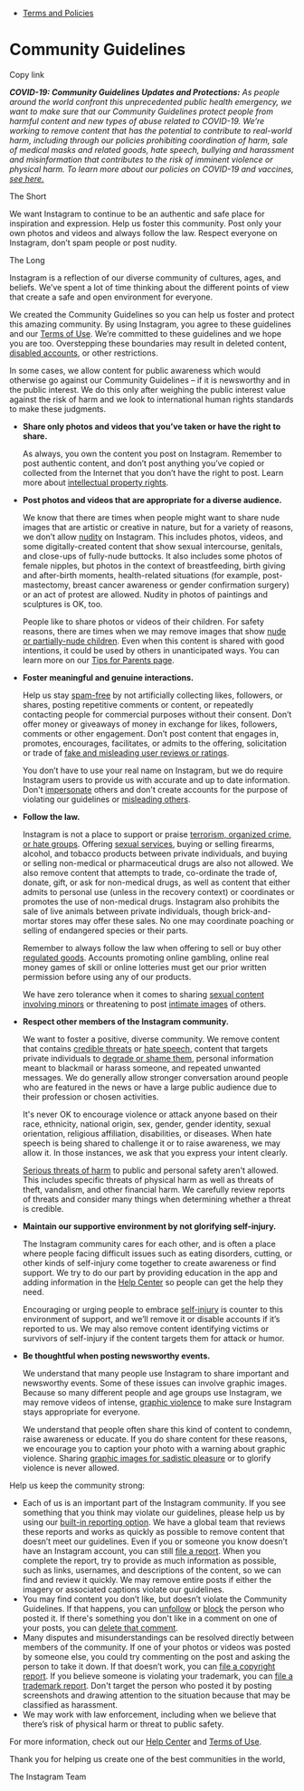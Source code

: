* [Terms and Policies](https://help.instagram.com/1417489251945243/?helpref=breadcrumb)

Community Guidelines
====================

Copy link

_**COVID-19: Community Guidelines Updates and Protections:** As people around the world confront this unprecedented public health emergency, we want to make sure that our Community Guidelines protect people from harmful content and new types of abuse related to COVID-19. We’re working to remove content that has the potential to contribute to real-world harm, including through our policies prohibiting coordination of harm, sale of medical masks and related goods, hate speech, bullying and harassment and misinformation that contributes to the risk of imminent violence or physical harm. To learn more about our policies on COVID-19 and vaccines, [see here.](https://help.instagram.com/697825587576762?helpref=faq_content)_

The Short

We want Instagram to continue to be an authentic and safe place for inspiration and expression. Help us foster this community. Post only your own photos and videos and always follow the law. Respect everyone on Instagram, don’t spam people or post nudity.

The Long

Instagram is a reflection of our diverse community of cultures, ages, and beliefs. We’ve spent a lot of time thinking about the different points of view that create a safe and open environment for everyone.

We created the Community Guidelines so you can help us foster and protect this amazing community. By using Instagram, you agree to these guidelines and our [Terms of Use](https://www.instagram.com/legal/terms). We’re committed to these guidelines and we hope you are too. Overstepping these boundaries may result in deleted content, [disabled accounts](https://help.instagram.com/366993040048856?helpref=faq_content), or other restrictions.

In some cases, we allow content for public awareness which would otherwise go against our Community Guidelines – if it is newsworthy and in the public interest. We do this only after weighing the public interest value against the risk of harm and we look to international human rights standards to make these judgments.

* **Share only photos and videos that you’ve taken or have the right to share.**
    
    As always, you own the content you post on Instagram. Remember to post authentic content, and don’t post anything you’ve copied or collected from the Internet that you don’t have the right to post. Learn more about [intellectual property rights](https://help.instagram.com/126382350847838?helpref=faq_content).
    
* **Post photos and videos that are appropriate for a diverse audience.**
    
    We know that there are times when people might want to share nude images that are artistic or creative in nature, but for a variety of reasons, we don’t allow [nudity](https://l.instagram.com/?u=https%3A%2F%2Fwww.facebook.com%2Fcommunitystandards%2Fadult_nudity_sexual_activity&e=AT2cIeueL2hyeTxiaUfEPwPC0LdI3v47h4c7XOYoRD9YJS4er3P-DIEIrspKZNXiMvAafCIDzB-SdUzk6eBvBq_N0sHSbzdNCm032AvFxcTQ60DTF3m2HOI_B4qBJ6tfCdeCpz5ZE3PQFMug4967CQ) on Instagram. This includes photos, videos, and some digitally-created content that show sexual intercourse, genitals, and close-ups of fully-nude buttocks. It also includes some photos of female nipples, but photos in the context of breastfeeding, birth giving and after-birth moments, health-related situations (for example, post-mastectomy, breast cancer awareness or gender confirmation surgery) or an act of protest are allowed. Nudity in photos of paintings and sculptures is OK, too.
    
    People like to share photos or videos of their children. For safety reasons, there are times when we may remove images that show [nude or partially-nude children](https://l.instagram.com/?u=https%3A%2F%2Fwww.facebook.com%2Fcommunitystandards%2Fchild_nudity_sexual_exploitation&e=AT2cIeueL2hyeTxiaUfEPwPC0LdI3v47h4c7XOYoRD9YJS4er3P-DIEIrspKZNXiMvAafCIDzB-SdUzk6eBvBq_N0sHSbzdNCm032AvFxcTQ60DTF3m2HOI_B4qBJ6tfCdeCpz5ZE3PQFMug4967CQ). Even when this content is shared with good intentions, it could be used by others in unanticipated ways. You can learn more on our [Tips for Parents page](https://help.instagram.com/154475974694511/?helpref=faq_content).
    
* **Foster meaningful and genuine interactions.**
    
    Help us stay [spam-free](https://l.instagram.com/?u=https%3A%2F%2Fwww.facebook.com%2Fcommunitystandards%2Fspam&e=AT2cIeueL2hyeTxiaUfEPwPC0LdI3v47h4c7XOYoRD9YJS4er3P-DIEIrspKZNXiMvAafCIDzB-SdUzk6eBvBq_N0sHSbzdNCm032AvFxcTQ60DTF3m2HOI_B4qBJ6tfCdeCpz5ZE3PQFMug4967CQ) by not artificially collecting likes, followers, or shares, posting repetitive comments or content, or repeatedly contacting people for commercial purposes without their consent. Don’t offer money or giveaways of money in exchange for likes, followers, comments or other engagement. Don’t post content that engages in, promotes, encourages, facilitates, or admits to the offering, solicitation or trade of [fake and misleading user reviews or ratings](https://l.instagram.com/?u=https%3A%2F%2Fwww.facebook.com%2Fcommunitystandards%2Ffraud_deception&e=AT2cIeueL2hyeTxiaUfEPwPC0LdI3v47h4c7XOYoRD9YJS4er3P-DIEIrspKZNXiMvAafCIDzB-SdUzk6eBvBq_N0sHSbzdNCm032AvFxcTQ60DTF3m2HOI_B4qBJ6tfCdeCpz5ZE3PQFMug4967CQ).
    
    You don’t have to use your real name on Instagram, but we do require Instagram users to provide us with accurate and up to date information. Don't [impersonate](https://l.instagram.com/?u=https%3A%2F%2Fwww.facebook.com%2Fcommunitystandards%2Fmisrepresentation&e=AT2cIeueL2hyeTxiaUfEPwPC0LdI3v47h4c7XOYoRD9YJS4er3P-DIEIrspKZNXiMvAafCIDzB-SdUzk6eBvBq_N0sHSbzdNCm032AvFxcTQ60DTF3m2HOI_B4qBJ6tfCdeCpz5ZE3PQFMug4967CQ) others and don't create accounts for the purpose of violating our guidelines or [misleading others](https://l.instagram.com/?u=https%3A%2F%2Ftransparency.fb.com%2Fpolicies%2Fcommunity-standards%2Finauthentic-behavior%2F&e=AT2cIeueL2hyeTxiaUfEPwPC0LdI3v47h4c7XOYoRD9YJS4er3P-DIEIrspKZNXiMvAafCIDzB-SdUzk6eBvBq_N0sHSbzdNCm032AvFxcTQ60DTF3m2HOI_B4qBJ6tfCdeCpz5ZE3PQFMug4967CQ).
    
* **Follow the law.**
    
    Instagram is not a place to support or praise [terrorism, organized crime, or hate groups](https://l.instagram.com/?u=https%3A%2F%2Fwww.facebook.com%2Fcommunitystandards%2Fdangerous_individuals_organizations&e=AT2cIeueL2hyeTxiaUfEPwPC0LdI3v47h4c7XOYoRD9YJS4er3P-DIEIrspKZNXiMvAafCIDzB-SdUzk6eBvBq_N0sHSbzdNCm032AvFxcTQ60DTF3m2HOI_B4qBJ6tfCdeCpz5ZE3PQFMug4967CQ). Offering [sexual services](https://l.instagram.com/?u=https%3A%2F%2Fwww.facebook.com%2Fcommunitystandards%2Fsexual_solicitation&e=AT2cIeueL2hyeTxiaUfEPwPC0LdI3v47h4c7XOYoRD9YJS4er3P-DIEIrspKZNXiMvAafCIDzB-SdUzk6eBvBq_N0sHSbzdNCm032AvFxcTQ60DTF3m2HOI_B4qBJ6tfCdeCpz5ZE3PQFMug4967CQ), buying or selling firearms, alcohol, and tobacco products between private individuals, and buying or selling non-medical or pharmaceutical drugs are also not allowed. We also remove content that attempts to trade, co-ordinate the trade of, donate, gift, or ask for non-medical drugs, as well as content that either admits to personal use (unless in the recovery context) or coordinates or promotes the use of non-medical drugs. Instagram also prohibits the sale of live animals between private individuals, though brick-and-mortar stores may offer these sales. No one may coordinate poaching or selling of endangered species or their parts.
    
    Remember to always follow the law when offering to sell or buy other [regulated goods](https://l.instagram.com/?u=https%3A%2F%2Fwww.facebook.com%2Fcommunitystandards%2Fregulated_goods&e=AT2cIeueL2hyeTxiaUfEPwPC0LdI3v47h4c7XOYoRD9YJS4er3P-DIEIrspKZNXiMvAafCIDzB-SdUzk6eBvBq_N0sHSbzdNCm032AvFxcTQ60DTF3m2HOI_B4qBJ6tfCdeCpz5ZE3PQFMug4967CQ). Accounts promoting online gambling, online real money games of skill or online lotteries must get our prior written permission before using any of our products.
    
    We have zero tolerance when it comes to sharing [sexual content involving minors](https://l.instagram.com/?u=https%3A%2F%2Fwww.facebook.com%2Fcommunitystandards%2Fchild_nudity_sexual_exploitation&e=AT2cIeueL2hyeTxiaUfEPwPC0LdI3v47h4c7XOYoRD9YJS4er3P-DIEIrspKZNXiMvAafCIDzB-SdUzk6eBvBq_N0sHSbzdNCm032AvFxcTQ60DTF3m2HOI_B4qBJ6tfCdeCpz5ZE3PQFMug4967CQ) or threatening to post [intimate images](https://l.instagram.com/?u=https%3A%2F%2Fwww.facebook.com%2Fcommunitystandards%2Fsexual_exploitation_adults&e=AT2cIeueL2hyeTxiaUfEPwPC0LdI3v47h4c7XOYoRD9YJS4er3P-DIEIrspKZNXiMvAafCIDzB-SdUzk6eBvBq_N0sHSbzdNCm032AvFxcTQ60DTF3m2HOI_B4qBJ6tfCdeCpz5ZE3PQFMug4967CQ) of others.
    
* **Respect other members of the Instagram community.**
    
    We want to foster a positive, diverse community. We remove content that contains [credible threats](https://l.instagram.com/?u=https%3A%2F%2Fwww.facebook.com%2Fcommunitystandards%2Fcredible_violence&e=AT2cIeueL2hyeTxiaUfEPwPC0LdI3v47h4c7XOYoRD9YJS4er3P-DIEIrspKZNXiMvAafCIDzB-SdUzk6eBvBq_N0sHSbzdNCm032AvFxcTQ60DTF3m2HOI_B4qBJ6tfCdeCpz5ZE3PQFMug4967CQ) or [hate speech](https://l.instagram.com/?u=https%3A%2F%2Fwww.facebook.com%2Fcommunitystandards%2Fhate_speech&e=AT2cIeueL2hyeTxiaUfEPwPC0LdI3v47h4c7XOYoRD9YJS4er3P-DIEIrspKZNXiMvAafCIDzB-SdUzk6eBvBq_N0sHSbzdNCm032AvFxcTQ60DTF3m2HOI_B4qBJ6tfCdeCpz5ZE3PQFMug4967CQ), content that targets private individuals to [degrade or shame them](https://l.instagram.com/?u=https%3A%2F%2Fwww.facebook.com%2Fcommunitystandards%2Fbullying&e=AT2cIeueL2hyeTxiaUfEPwPC0LdI3v47h4c7XOYoRD9YJS4er3P-DIEIrspKZNXiMvAafCIDzB-SdUzk6eBvBq_N0sHSbzdNCm032AvFxcTQ60DTF3m2HOI_B4qBJ6tfCdeCpz5ZE3PQFMug4967CQ), personal information meant to blackmail or harass someone, and repeated unwanted messages. We do generally allow stronger conversation around people who are featured in the news or have a large public audience due to their profession or chosen activities.
    
    It's never OK to encourage violence or attack anyone based on their race, ethnicity, national origin, sex, gender, gender identity, sexual orientation, religious affiliation, disabilities, or diseases. When hate speech is being shared to challenge it or to raise awareness, we may allow it. In those instances, we ask that you express your intent clearly.
    
    [Serious threats of harm](https://l.instagram.com/?u=https%3A%2F%2Fwww.facebook.com%2Fcommunitystandards%2Fcredible_violence&e=AT2cIeueL2hyeTxiaUfEPwPC0LdI3v47h4c7XOYoRD9YJS4er3P-DIEIrspKZNXiMvAafCIDzB-SdUzk6eBvBq_N0sHSbzdNCm032AvFxcTQ60DTF3m2HOI_B4qBJ6tfCdeCpz5ZE3PQFMug4967CQ) to public and personal safety aren't allowed. This includes specific threats of physical harm as well as threats of theft, vandalism, and other financial harm. We carefully review reports of threats and consider many things when determining whether a threat is credible.
    
* **Maintain our supportive environment by not glorifying self-injury.**
    
    The Instagram community cares for each other, and is often a place where people facing difficult issues such as eating disorders, cutting, or other kinds of self-injury come together to create awareness or find support. We try to do our part by providing education in the app and adding information in the [Help Center](https://help.instagram.com/) so people can get the help they need.
    
    Encouraging or urging people to embrace [self-injury](https://l.instagram.com/?u=https%3A%2F%2Fwww.facebook.com%2Fcommunitystandards%2Fsuicide_self_injury_violence&e=AT2cIeueL2hyeTxiaUfEPwPC0LdI3v47h4c7XOYoRD9YJS4er3P-DIEIrspKZNXiMvAafCIDzB-SdUzk6eBvBq_N0sHSbzdNCm032AvFxcTQ60DTF3m2HOI_B4qBJ6tfCdeCpz5ZE3PQFMug4967CQ) is counter to this environment of support, and we’ll remove it or disable accounts if it’s reported to us. We may also remove content identifying victims or survivors of self-injury if the content targets them for attack or humor.
    
* **Be thoughtful when posting newsworthy events.**
    
    We understand that many people use Instagram to share important and newsworthy events. Some of these issues can involve graphic images. Because so many different people and age groups use Instagram, we may remove videos of intense, [graphic violence](https://l.instagram.com/?u=https%3A%2F%2Fwww.facebook.com%2Fcommunitystandards%2Fgraphic_violence&e=AT2cIeueL2hyeTxiaUfEPwPC0LdI3v47h4c7XOYoRD9YJS4er3P-DIEIrspKZNXiMvAafCIDzB-SdUzk6eBvBq_N0sHSbzdNCm032AvFxcTQ60DTF3m2HOI_B4qBJ6tfCdeCpz5ZE3PQFMug4967CQ) to make sure Instagram stays appropriate for everyone.
    
    We understand that people often share this kind of content to condemn, raise awareness or educate. If you do share content for these reasons, we encourage you to caption your photo with a warning about graphic violence. Sharing [graphic images for sadistic pleasure](https://l.instagram.com/?u=https%3A%2F%2Fwww.facebook.com%2Fcommunitystandards%2Fcruel_insensitive&e=AT2cIeueL2hyeTxiaUfEPwPC0LdI3v47h4c7XOYoRD9YJS4er3P-DIEIrspKZNXiMvAafCIDzB-SdUzk6eBvBq_N0sHSbzdNCm032AvFxcTQ60DTF3m2HOI_B4qBJ6tfCdeCpz5ZE3PQFMug4967CQ) or to glorify violence is never allowed.
    

Help us keep the community strong:

* Each of us is an important part of the Instagram community. If you see something that you think may violate our guidelines, please help us by using our [built-in reporting option](https://help.instagram.com/165828726894770?helpref=faq_content). We have a global team that reviews these reports and works as quickly as possible to remove content that doesn’t meet our guidelines. Even if you or someone you know doesn’t have an Instagram account, you can still [file a report](https://help.instagram.com/contact/383679321740945). When you complete the report, try to provide as much information as possible, such as links, usernames, and descriptions of the content, so we can find and review it quickly. We may remove entire posts if either the imagery or associated captions violate our guidelines.
* You may find content you don’t like, but doesn’t violate the Community Guidelines. If that happens, you can [unfollow](https://help.instagram.com/286340048138725?helpref=faq_content) or [block](https://help.instagram.com/426700567389543/?helpref=faq_content) the person who posted it. If there's something you don't like in a comment on one of your posts, you can [delete that comment](https://help.instagram.com/289098941190483?helpref=faq_content).
* Many disputes and misunderstandings can be resolved directly between members of the community. If one of your photos or videos was posted by someone else, you could try commenting on the post and asking the person to take it down. If that doesn’t work, you can [file a copyright report](https://help.instagram.com/126382350847838?helpref=faq_content). If you believe someone is violating your trademark, you can [file a trademark report](https://help.instagram.com/222826637847963?helpref=faq_content). Don't target the person who posted it by posting screenshots and drawing attention to the situation because that may be classified as harassment.
* We may work with law enforcement, including when we believe that there’s risk of physical harm or threat to public safety.

For more information, check out our [Help Center](https://help.instagram.com/) and [Terms of Use](https://l.instagram.com/?u=http%3A%2F%2Finstagram.com%2Flegal%2Fterms%2F%23&e=AT2cIeueL2hyeTxiaUfEPwPC0LdI3v47h4c7XOYoRD9YJS4er3P-DIEIrspKZNXiMvAafCIDzB-SdUzk6eBvBq_N0sHSbzdNCm032AvFxcTQ60DTF3m2HOI_B4qBJ6tfCdeCpz5ZE3PQFMug4967CQ).

Thank you for helping us create one of the best communities in the world,

The Instagram Team